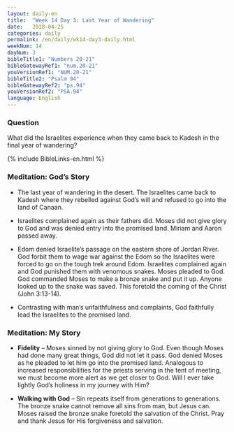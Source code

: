 ```yaml
---
layout: daily-en
title:  "Week 14 Day 3: Last Year of Wandering"
date:   2018-04-25
categories: daily
permalink: /en/daily/wk14-day3-daily.html
weekNum: 14
dayNum: 3
bibleTitle1: "Numbers 20-21"
bibleGatewayRef1: "num.20-21"
youVersionRef1: "NUM.20-21"
bibleTitle2: "Psalm 94"
bibleGatewayRef2: "ps.94"
youVersionRef2: "PSA.94"
language: English
---
```


### Question
What did the Israelites experience when they came back to Kadesh in the final year of wandering?

{% include BibleLinks-en.html %}

### Meditation: God’s Story
+ The last year of wandering in the desert. The Israelites came back to Kadesh where they rebelled against God’s will and refused to go into the land of Canaan.

+ Israelites complained again as their fathers did. Moses did not give glory to God and was denied entry into the promised land. Miriam and Aaron passed away.

+ Edom denied Israelite’s passage on the eastern shore of Jordan River. God forbit them to wage war against the Edom so the Israelites were forced to go on the tough trek around Edom. Israelites complained again and God punished them with venomous snakes. Moses pleaded to God. God commanded Moses to make a bronze snake and put it up. Anyone looked up to the snake was saved. This foretold the coming of the Christ (John 3:13-14).

+ Contrasting with man’s unfaithfulness and complaints, God faithfully lead the Israelites to the promised land.

### Meditation: My Story
+ **Fidelity** – Moses sinned by not giving glory to God. Even though Moses had done many great things, God did not let it pass. God denied Moses as he pleaded to let him go into the promised land. Analogous to increased responsibilities for the priests serving in the tent of meeting, we must become more alert as we get closer to God. Will I ever take lightly God’s holiness in my journey with Him? 

+ **Walking with God** – Sin repeats itself from generations to generations. The bronze snake cannot remove all sins from man, but Jesus can. Moses raised the bronze snake foretold the salvation of the Christ. Pray and thank Jesus for His forgiveness and salvation.
